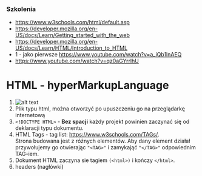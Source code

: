 ### Szkolenia
+ https://www.w3schools.com/html/default.asp
+ https://developer.mozilla.org/en-US/docs/Learn/Getting_started_with_the_web
+ https://developer.mozilla.org/en-US/docs/Learn/HTML/Introduction_to_HTML
+ 1 - jako pierwsze https://www.youtube.com/watch?v=a_iQb1lnAEQ
+ https://www.youtube.com/watch?v=qz0aGYrrlhU

# HTML - hyperMarkupLanguage
1. ![alt text](image.png)
2. Plik typu html, można otworzyć po upuszczeniu go na przeglądarkę internetową
3. `<!DOCTYPE HTML>` - **Bez spacji** każdy projekt powinien zaczynać się od deklaracji typu dokumentu. 
4. HTML Tags - tag list: https://www.w3schools.com/TAGs/.  
Strona budowana jest z różnych elementów. Aby dany element działał przywołujemy go otwierając `"<TAG>"` i zamykająć `"</TAG>"` odpowiednim TAG-iem.
5. Dokument HTML zaczyna sie tagiem `(<html>)` i kończy `</html>`.
3. headers (nagłówki) 